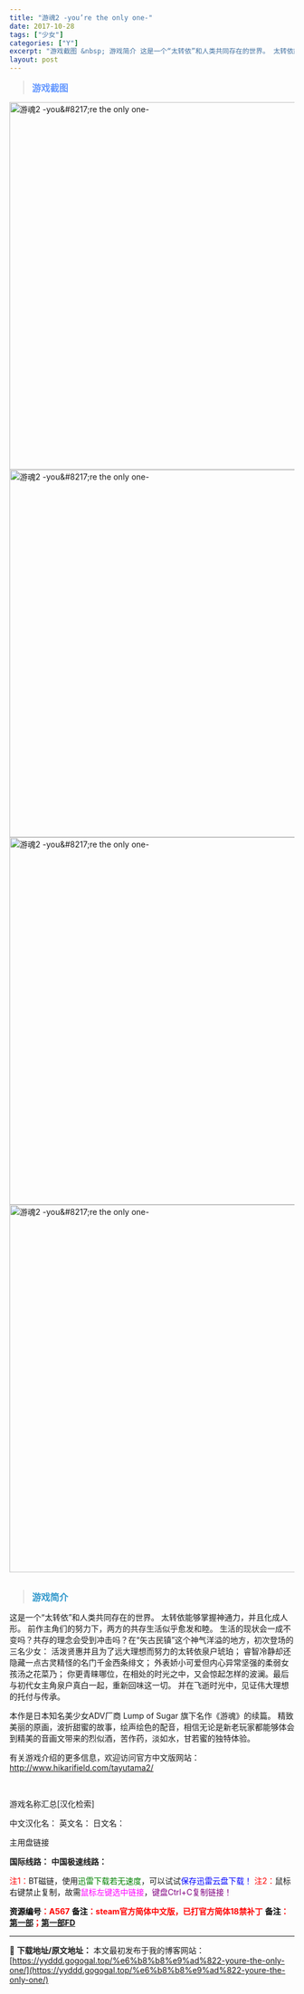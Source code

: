 ```yaml
---
title: "游魂2 -you’re the only one-"
date: 2017-10-28
tags: ["少女"]
categories: ["Y"]
excerpt: "游戏截图 &nbsp; 游戏简介 这是一个“太转依”和人类共同存在的世界。 太转依能够掌握神通力，并且化成人形。 前作主角们的努力下，两方的共存生活似乎愈发和睦。 生活的现状会一成不变吗？共存的理念会受到冲击吗？在“矢古民镇”这个神气洋溢的地方，初次登场的三名少女： 活泼贤惠并且为了远大理想而努力的&hellip;"
layout: post
---
```


<div>
<blockquote><b><span style="font-size: 12pt; color: #6699ff;">游戏截图</span></b></blockquote>
<div><img title="点击放大" src="https://yyddd.gogogal.top/wp-content/uploads/2025/04/20250430_681203dc6a0f4.webp" alt="游魂2 -you&amp;#8217;re the only one-" width="650" /></div>
<div><img title="点击放大" src="https://yyddd.gogogal.top/wp-content/uploads/2025/04/20250430_681203de2c2d9.webp" alt="游魂2 -you&amp;#8217;re the only one-" width="650" /></div>
<div><img title="点击放大" src="https://yyddd.gogogal.top/wp-content/uploads/2025/04/20250430_681203e1715d7.webp" alt="游魂2 -you&amp;#8217;re the only one-" width="650" /></div>
<div><img title="点击放大" src="https://yyddd.gogogal.top/wp-content/uploads/2025/04/20250430_681203e434b12.webp" alt="游魂2 -you&amp;#8217;re the only one-" width="650" /></div>
&nbsp;
<blockquote><b><span style="font-size: 12pt; color: #3399cc;">游戏简介</span></b></blockquote>
<div>这是一个“太转依”和人类共同存在的世界。
太转依能够掌握神通力，并且化成人形。
前作主角们的努力下，两方的共存生活似乎愈发和睦。
生活的现状会一成不变吗？共存的理念会受到冲击吗？在“矢古民镇”这个神气洋溢的地方，初次登场的三名少女：
活泼贤惠并且为了远大理想而努力的太转依泉户琥珀；
睿智冷静却还隐藏一点古灵精怪的名门千金西条绯文；
外表娇小可爱但内心异常坚强的柔弱女孩汤之花菜乃；
你更青睐哪位，在相处的时光之中，又会惊起怎样的波澜。最后与初代女主角泉户真白一起，重新回味这一切。
并在飞逝时光中，见证伟大理想的托付与传承。

本作是日本知名美少女ADV厂商 Lump of Sugar 旗下名作《游魂》的续篇。
精致美丽的原画，波折甜蜜的故事，绘声绘色的配音，相信无论是新老玩家都能够体会到精美的音画文带来的烈似酒，苦作药，淡如水，甘若蜜的独特体验。

有关游戏介绍的更多信息，欢迎访问官方中文版网站：http://www.hikarifield.com/tayutama2/

</div>
&nbsp;

游戏名称汇总[汉化检索]

中文汉化名：
英文名：
日文名：

</div>
<div class="panel panel-primary">
<div class="panel-heading">主用盘链接</div>
<div class="panel-body">

<b>国际线路：</b>
<b>中国极速线路：</b>


<span style="color: #ff0000;">注1：</span>BT磁链，使用<span style="color: #008000;">迅雷下载若无速度</span>，可以试试<span style="color: #0000ff;">保存迅雷云盘下载！</span>
<span style="color: #ff0000;">注2：</span>鼠标右键禁止复制，故需<span style="color: #ff00ff;">鼠标左键选中链接</span>，<span style="color: #800080;">键盘Ctrl+C复制链接！</span>

</div>
<div class="panel-footer"><span style="color: #ff0000;"><b><span style="color: #000000;">资源编号</span>：A567</b></span>
<span style="color: #ff0000;"><b><span style="color: #000000;">备注</span>：steam官方简体中文版，已打官方简体18禁补丁</b></span>
<span style="color: #ff0000;"><b><span style="color: #000000;">备注</span>：<a href="https://yyddd.gogogal.top/%e6%b8%b8%e9%ad%82-kiss-on-my-deity/" target="_blank" rel="noopener">第一部</a>；<a href="https://yyddd.gogogal.top/%e6%b8%b8%e9%ad%82-its-happy-days/" target="_blank" rel="noopener">第一部FD</a></b></span></div>
</div>

---
📖 **下载地址/原文地址：** 本文最初发布于我的博客网站：[https://yyddd.gogogal.top/%e6%b8%b8%e9%ad%822-youre-the-only-one/](https://yyddd.gogogal.top/%e6%b8%b8%e9%ad%822-youre-the-only-one/)
